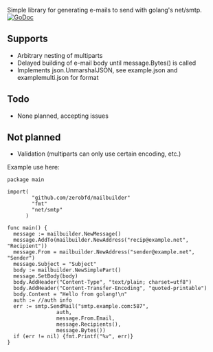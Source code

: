 Simple library for generating e-mails to send with golang's net/smtp.
[![GoDoc](https://godoc.org/github.com/zerobfd/mailbuilder?status.png)](https://godoc.org/github.com/zerobfd/mailbuilder)

Supports
------------
* Arbitrary nesting of multiparts
* Delayed building of e-mail body until message.Bytes() is called
* Implements json.UnmarshalJSON, see example.json and examplemulti.json for format

Todo
------------
* None planned, accepting issues

Not planned
------------
* Validation (multiparts can only use certain encoding, etc.)

Example use here:

```golang
package main

import(
        "github.com/zerobfd/mailbuilder"
        "fmt"
        "net/smtp"
      )

func main() {
  message := mailbuilder.NewMessage()
  message.AddTo(mailbuilder.NewAddress("recip@example.net", "Recipient"))
  message.From = mailbuilder.NewAddress("sender@example.net", "Sender")
  message.Subject = "Subject"
  body := mailbuilder.NewSimplePart()
  message.SetBody(body)
  body.AddHeader("Content-Type", "text/plain; charset=utf8")
  body.AddHeader("Content-Transfer-Encoding", "quoted-printable")
  body.Content = "Hello from golang!\n"
  auth := //auth info
  err := smtp.SendMail("smtp.example.com:587",
                auth,
                message.From.Email,
                message.Recipients(),
                message.Bytes())
  if (err != nil) {fmt.Printf("%v", err)}
}
```
